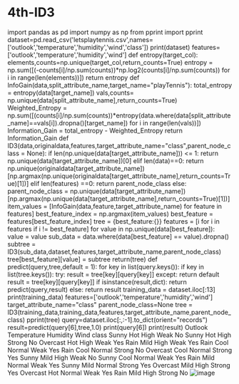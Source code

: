 # 4th-ID3
import pandas as pd
import numpy as np
from pprint import pprint
dataset=pd.read_csv('letsplaytennis.csv',names=['outlook','temperature','humidity','wind','class'])
print(dataset)
features=['outlook','temperature','humidity','wind']
def entropy(target_col):
    elements,counts=np.unique(target_col,return_counts=True)
    entropy = np.sum([(-counts[i]/np.sum(counts))*np.log2(counts[i]/np.sum(counts)) for i in range(len(elements))])
    return entropy
def InfoGain(data,split_attribute_name,target_name="playTennis"):
    total_entropy = entropy(data[target_name])
    vals,counts= np.unique(data[split_attribute_name],return_counts=True)
    Weighted_Entropy = np.sum([(counts[i]/np.sum(counts))*entropy(data.where(data[split_attribute_name]==vals[i]).dropna()[target_name]) for i in range(len(vals))])
    Information_Gain = total_entropy - Weighted_Entropy
    return Information_Gain
def ID3(data,originaldata,features,target_attribute_name="class",parent_node_class = None):
    if len(np.unique(data[target_attribute_name])) <= 1:
        return np.unique(data[target_attribute_name])[0]
    elif len(data)==0:
         return np.unique(originaldata[target_attribute_name])[np.argmax(np.unique(originaldata[target_attribute_name],return_counts=True)[1])]
    elif len(features) ==0:
         return parent_node_class
    else:
        parent_node_class = np.unique(data[target_attribute_name])[np.argmax(np.unique(data[target_attribute_name],return_counts=True)[1])]
        item_values = [InfoGain(data,feature,target_attribute_name) for feature in features]
        best_feature_index = np.argmax(item_values)
        best_feature = features[best_feature_index]
        tree = {best_feature:{}}
        features = [i for i in features if i != best_feature]
        for value in np.unique(data[best_feature]):
            value = value
            sub_data = data.where(data[best_feature] == value).dropna()
            subtree = ID3(sub_data,dataset,features,target_attribute_name,parent_node_class)
            tree[best_feature][value] = subtree
        return(tree)
def predict(query,tree,default = 1):
    for key in list(query.keys()):
        if key in list(tree.keys()):
            try:
                result = tree[key][query[key]] 
            except:
                return default
            result = tree[key][query[key]]
            if isinstance(result,dict):
                return predict(query,result)
            else:
                return result
training_data = dataset.iloc[:13]
print(training_data)
features=['outlook','temperature','humidity','wind']
target_attribute_name="class"
parent_node_class=None
tree = ID3(training_data,training_data,features,target_attribute_name,parent_node_class)
pprint(tree)
query=dataset.iloc[:,:-1].to_dict(orient="records")
result=predict(query[6],tree,1.0)
print(query[6])
print(result)
Outlook	Temperature	Humidity	Wind	class
Sunny	Hot	High	Weak	No
Sunny	Hot	High	Strong	No
Overcast	Hot	High	Weak	Yes
Rain	Mild	High	Weak	Yes
Rain	Cool	Normal	Weak	Yes
Rain	Cool	Normal	Strong	No
Overcast	Cool	Normal	Strong	Yes
Sunny	Mild	High	Weak	No
Sunny	Cool	Normal	Weak	Yes
Rain	Mild	Normal	Weak	Yes
Sunny	Mild	Normal	Strong	Yes
Overcast	Mild	High	Strong	Yes
Overcast	Hot	Normal	Weak	Yes
Rain	Mild	High	Strong	No
![image](https://user-images.githubusercontent.com/96408418/148717934-41faf1f2-3884-4268-9f0c-fc6823ea10ca.png)
